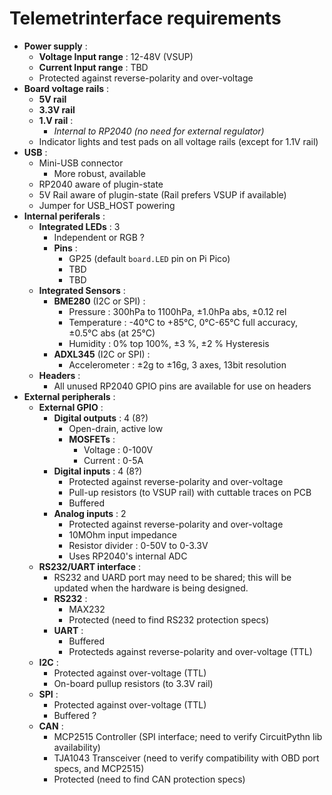 # Telemetrinterface requirements

* **Power supply** :
  * **Voltage Input range** : 12-48V (VSUP)
  * **Current Input range** : TBD
  * Protected against reverse-polarity and over-voltage
* **Board voltage rails** :
  * **5V rail**
  * **3.3V rail**
  * **1.V rail** :
    * *Internal to RP2040 (no need for external regulator)*
  * Indicator lights and test pads on all voltage rails (except for 1.1V rail)
* **USB** :
  * Mini-USB connector
    * More robust, available
  * RP2040 aware of plugin-state
  * 5V Rail aware of plugin-state (Rail prefers VSUP if available)
  * Jumper for USB_HOST powering
* **Internal periferals** :
  * **Integrated LEDs** : 3
    * Independent or RGB ?
    * **Pins** :
      * GP25 (default ```board.LED``` pin on Pi Pico)
      * TBD
      * TBD
  * **Integrated Sensors** :
    * **BME280** (I2C or SPI) :
      * Pressure : 300hPa to 1100hPa, ±1.0hPa abs, ±0.12 rel
      * Temperature : -40°C to +85°C, 0°C-65°C full accuracy, ±0.5°C abs (at 25°C)
      * Humidity : 0% top 100%, ±3 %, ±2 % Hysteresis
    * **ADXL345** (I2C or SPI) :
      * Accelerometer : ±2g to ±16g, 3 axes, 13bit resolution
  * **Headers** :
    * All unused RP2040 GPIO pins are available for use on headers
* **External peripherals** :
  * **External GPIO** :
    * **Digital outputs** : 4 (8?)
      * Open-drain, active low
      * **MOSFETs** :
        * Voltage : 0-100V
        * Current : 0-5A
    * **Digital inputs** : 4 (8?)
      * Protected against reverse-polarity and over-voltage
      * Pull-up resistors (to VSUP rail) with cuttable traces on PCB
      * Buffered
    * **Analog inputs** : 2
      * Protected against reverse-polarity and over-voltage
      * 10MOhm input impedance
      * Resistor divider : 0-50V to 0-3.3V
      * Uses RP2040's internal ADC
  * **RS232/UART interface** :
    * RS232 and UARD port may need to be shared; this will be updated when the hardware is being designed.
    * **RS232** :
      * MAX232
      * Protected (need to find RS232 protection specs)
    * **UART** :
      * Buffered
      * Protecteds against reverse-polarity and over-voltage (TTL)
  * **I2C** :
    * Protected against over-voltage (TTL)
    * On-board pullup resistors (to 3.3V rail)
  * **SPI** :
    * Protected against over-voltage (TTL)
    * Buffered ?
  * **CAN** :
    * MCP2515 Controller (SPI interface; need to verify CircuitPythn lib availability)
    * TJA1043 Transceiver (need to verify compatibility with OBD port specs, and MCP2515)
    * Protected (need to find CAN protection specs)
